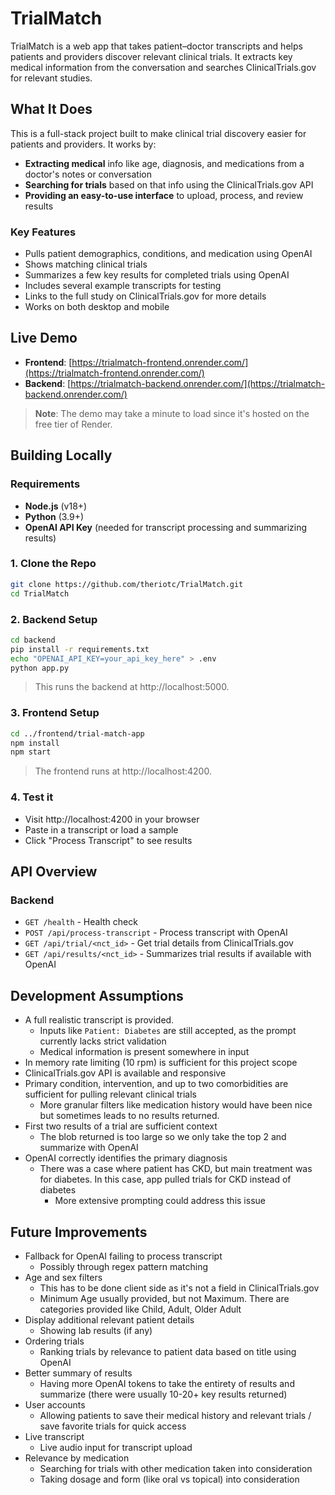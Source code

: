 # TrialMatch
TrialMatch is a web app that takes patient–doctor transcripts and helps patients and providers discover relevant clinical trials. It extracts key medical information from the conversation and searches ClinicalTrials.gov for relevant studies.

## What It Does
This is a full-stack project built to make clinical trial discovery easier for patients and providers. It works by:
- **Extracting medical** info like age, diagnosis, and medications from a doctor's notes or conversation
- **Searching for trials** based on that info using the ClinicalTrials.gov API
- **Providing an easy-to-use interface** to upload, process, and review results

### Key Features
- Pulls patient demographics, conditions, and medication using OpenAI
- Shows matching clinical trials
- Summarizes a few key results for completed trials using OpenAI 
- Includes several example transcripts for testing
- Links to the full study on ClinicalTrials.gov for more details
- Works on both desktop and mobile

## Live Demo
- **Frontend**: [https://trialmatch-frontend.onrender.com/](https://trialmatch-frontend.onrender.com/)
- **Backend**: [https://trialmatch-backend.onrender.com/](https://trialmatch-backend.onrender.com/)

> **Note**: The demo may take a minute to load since it's hosted on the free tier of Render.

## Building Locally
### Requirements
- **Node.js** (v18+)
- **Python** (3.9+)
- **OpenAI API Key** (needed for transcript processing and summarizing results)

### 1. Clone the Repo
```bash
git clone https://github.com/theriotc/TrialMatch.git
cd TrialMatch
```

### 2. Backend Setup
```bash
cd backend
pip install -r requirements.txt
echo "OPENAI_API_KEY=your_api_key_here" > .env
python app.py
```
> This runs the backend at http://localhost:5000.

### 3. Frontend Setup
```bash
cd ../frontend/trial-match-app
npm install
npm start
```
> The frontend runs at http://localhost:4200.

### 4. Test it
- Visit http://localhost:4200 in your browser
- Paste in a transcript or load a sample
- Click "Process Transcript" to see results

## API Overview
### Backend
- `GET /health` - Health check
- `POST /api/process-transcript` - Process transcript with OpenAI
- `GET /api/trial/<nct_id>` - Get trial details from ClinicalTrials.gov
- `GET /api/results/<nct_id>` - Summarizes trial results if available with OpenAI

## Development Assumptions
- A full realistic transcript is provided.
    * Inputs like `Patient: Diabetes` are still accepted, as the prompt currently lacks strict validation
    * Medical information is present somewhere in input
- In memory rate limiting (10 rpm) is sufficient for this project scope
- ClinicalTrials.gov API is available and responsive
- Primary condition, intervention, and up to two comorbidities are sufficient for pulling relevant clinical trials
    * More granular filters like medication history would have been nice but sometimes leads to no results returned.
- First two results of a trial are sufficient context
    * The blob returned is too large so we only take the top 2 and summarize with OpenAI
- OpenAI correctly identifies the primary diagnosis
    * There was a case where patient has CKD, but main treatment was for diabetes. In this case, app pulled trials for CKD instead of diabetes
        * More extensive prompting could address this issue 

## Future Improvements
- Fallback for OpenAI failing to process transcript
    * Possibly through regex pattern matching
- Age and sex filters
    * This has to be done client side as it's not a field in ClinicalTrials.gov
    * Minimum Age usually provided, but not Maximum. There are categories provided like Child, Adult, Older Adult
- Display additional relevant patient details
    * Showing lab results (if any)
- Ordering trials
    * Ranking trials by relevance to patient data based on title using OpenAI
- Better summary of results
    * Having more OpenAI tokens to take the entirety of results and summarize (there were usually 10-20+ key results returned)
- User accounts
    * Allowing patients to save their medical history and relevant trials / save favorite trials for quick access
- Live transcript
    * Live audio input for transcript upload
- Relevance by medication
    * Searching for trials with other medication taken into consideration
    * Taking dosage and form (like oral vs topical) into consideration